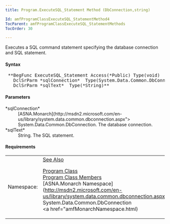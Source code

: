 ```yaml
---
title: Program.ExecuteSQL_Statement Method (DbConnection,string)

Id: amfProgramClassExecuteSQL_StatementMethod4
TocParent: amfProgramClassExecuteSQL_StatementMethods
TocOrder: 30

---
```


Executes a SQL command statement specifying the database connection and SQL statement.
<!-- start -->

#### Syntax
<pre class="syntax"> **BegFunc ExecuteSQL_Statement Access(*Public) Type(void)
   DclSrParm *sqlConnection*  Type(System.Data.Common.DbConnection)
   DclSrParm *sqlText*  Type(*String)**       </pre>

#### Parameters
<dl>
        <dt>
 *sqlConnection* 
        </dt>
        <dd>
          [ASNA.Monarch](http://msdn2.microsoft.com/en-us/library/system.data.common.dbconnection.aspx">
        System.Data.Common.DbConnection</a>. The database
        connection.</dd>
        <dt>
 *sqlText* 
        </dt>
        <dd>String. The SQL statement.</dd>
</dl>

<!-- -->

 <!-- start -->

#### Requirements
<table class="dttable" cellspacing="0" cellpadding="4" width="60%">
           <colgroup>
            <col width="15%" style="font-weight:bold" />
            <col width="85%" />
          </colgroup>
          <tr>
            <td>Namespace:</td>
            <td><a href="amfMonarchNamespace.html)</td>
          </tr>
          <tr>
            <td>Assembly:</td>
            <td>ASNA.VisualRPG.Runtime.DLL</td>
          </tr>
         <tr>
            <td>Platforms:</td>
            <td> Windows Server 2012, Windows Server 2012 R2, Windows Server 2016, Windows 7, Windows 8 Pro, Windows 10 Pro</td>
         </tr>
</table>

<!-- end -->

#### See Also
[Program Class](amfProgramClass.html) <br /> [Program Class Members](amfProgramClassMembers.html) <br /> [ASNA.Monarch Namespace](http://msdn2.microsoft.com/en-us/library/system.data.common.dbconnection.aspx"> System.Data.Common.DbConnection</a> <br /> <a href="amfMonarchNamespace.html) 
